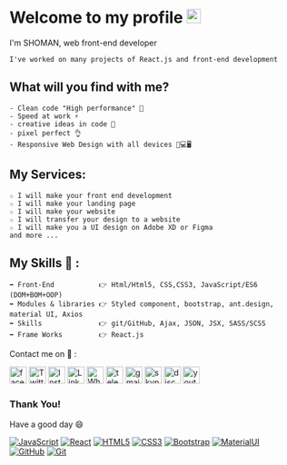
# Welcome to my profile <img src="https://user-images.githubusercontent.com/1303154/88677602-1635ba80-d120-11ea-84d8-d263ba5fc3c0.gif" width="25">

I'm SHOMAN, web front-end developer

```
I've worked on many projects of React.js and front-end development
```

## What will you find with me? 

```
- Clean code "High performance" 🧹
- Speed at work ⚡
- creative ideas in code 💭
- pixel perfect 👌
- Responsive Web Design with all devices 📱💻🖥️
```

## My Services: 
```
☆ I will make your front end development 
☆ I will make your landing page
☆ I will make your website
☆ I will transfer your design to a website
☆ I will make you a UI design on Adobe XD or Figma
and more ...
```

## My Skills 🤔 :
```
➡ Front-End           👉 Html/Html5, CSS,CSS3, JavaScript/ES6 (DOM+BOM+OOP)
➡ Modules & libraries 👉 Styled component, bootstrap, ant.design, material UI, Axios
➡ Skills              👉 git/GitHub, Ajax, JSON, JSX, SASS/SCSS
➡ Frame Works         👉 React.js
```

Contact me on 💬 :


<a href="https://www.facebook.com/MSHOMANMUSIC"><img src="https://image.flaticon.com/icons/png/512/733/733547.png" alt="facebook" width="30"></a>
<a href="https://twitter.com/Shomanmusic"><img src="https://image.flaticon.com/icons/png/512/1384/1384065.png" alt="Twitter" width="30"></a>
<a href="https://www.instagram.com/shomanmusic/"><img src="https://image.flaticon.com/icons/png/512/1409/1409946.png" alt="Instagram" width="30"></a>
<a href="https://www.linkedin.com/in/shomans/"><img src="https://image.flaticon.com/icons/png/512/174/174857.png" alt="LinkedIn" width="30"></a>
<a href="https://wa.me/+970567677078"><img src="https://image.flaticon.com/icons/png/512/1384/1384055.png" alt="Whatsapp" width="30"></a>
<a href="https://t.me/shomanmusic"><img src="https://image.flaticon.com/icons/png/512/2111/2111646.png" alt="telegram" width="30"></a>
<a href="mailto://mohammedshoman9@gmail.com"><img src="https://image.flaticon.com/icons/png/512/281/281769.png" alt="gmail" width="30"></a>
<a href="https://join.skype.com/invite/LWQfaLLVhESa"><img src="https://image.flaticon.com/icons/png/512/1384/1384058.png" alt="skype" width="30"></a>
<a href="https://discord.gg/SHOMAN#6130"><img src="https://www.freepnglogos.com/uploads/discord-logo-png/discord-will-provide-official-verification-esports-team-4.png" alt="discord" width="30"></a>
<a href="https://www.youtube.com/channel/UCYTPS0bu4zUNABJ51ycuQnw"><img src="https://image.flaticon.com/icons/png/512/1384/1384060.png" alt="youtube" width="30"></a>


### Thank You!
Have a good day 😄




[![JavaScript](https://img.shields.io/badge/-JavaScript-black?style=flat&logo=javascript&link=https://github.com/SHOMANS)](https://github.com/SHOMANS)
[![React](https://img.shields.io/badge/-React-black?style=flat&logo=react&link=https://github.com/SHOMANS)](https://github.com/SHOMANS)
[![HTML5](https://img.shields.io/badge/-HTML5-E34F26?style=flat&logo=html5&logoColor=white&link=https://github.com/SHOMANS)](https://github.com/SHOMANS)
[![CSS3](https://img.shields.io/badge/-CSS3-1572B6?style=flat&logo=css3&link=https://github.com/SHOMANS)](https://github.com/SHOMANS)
[![Bootstrap](https://img.shields.io/badge/-Bootstrap-563D7C?style=flat&logo=bootstrap&link=https://github.com/SHOMANS)](https://github.com/SHOMANS)
[![MaterialUI](https://img.shields.io/badge/-Material_UI-0081CB?style=flat&logo=material-ui&link=https://github.com/SHOMANS)](https://github.com/SHOMANS)
[![GitHub](https://img.shields.io/badge/-GitHub-181717?style=flat&logo=github&link=https://github.com/SHOMANS)](https://github.com/SHOMANS)
[![Git](https://img.shields.io/badge/-Git-black?style=flat&logo=git&link=https://github.com/SHOMANS)](https://github.com/SHOMANS)
